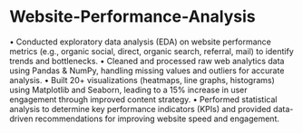 # Website-Performance-Analysis
•	Conducted exploratory data analysis (EDA) on website performance metrics (e.g., organic social, direct, organic search, referral, mail) to identify trends and bottlenecks.
•	Cleaned and processed raw web analytics data using Pandas & NumPy, handling missing values and outliers for accurate analysis.
•	Built 20+ visualizations (heatmaps, line graphs, histograms) using Matplotlib and Seaborn, leading to a 15% increase in user engagement through improved content strategy.
•	Performed statistical analysis to determine key performance indicators (KPIs) and provided data-driven recommendations for improving website speed and engagement.
